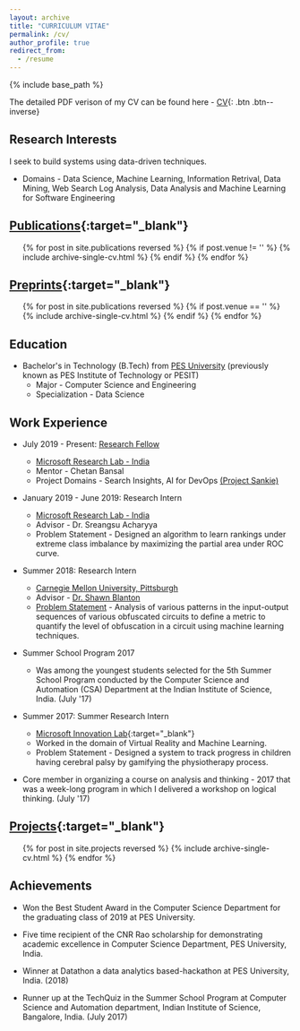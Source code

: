 ```yaml
---
layout: archive
title: "CURRICULUM VITAE"
permalink: /cv/
author_profile: true
redirect_from:
  - /resume
---
```


{% include base_path %}

The detailed PDF verison of my CV can be found here - [CV](\files\NikithaRao_CV_July2020.pdf){: .btn .btn--inverse}

Research Interests
------
I seek to build systems using data-driven techniques.

* Domains - Data Science, Machine Learning, Information Retrival, Data Mining, Web Search Log Analysis, Data Analysis and Machine Learning for Software Engineering


[Publications](https://raonikitha.github.io/publications/){:target="_blank"}
------

  <ul>{% for post in site.publications reversed %}
      {% if post.venue != '' %}
          {% include archive-single-cv.html %}
      {% endif %}
  {% endfor %}</ul>

[Preprints](https://raonikitha.github.io/publications/){:target="_blank"}
------
  <ul>{% for post in site.publications reversed %}
      {% if post.venue == '' %}
          {% include archive-single-cv.html %}
      {% endif %}
  {% endfor %}</ul>



Education
------
* Bachelor's in Technology (B.Tech) from [PES University](https://cs.pes.edu/) (previously known as PES Institute of Technology or PESIT)<br>
  * Major - Computer Science and Engineering
  * Specialization - Data Science



Work Experience
------

* July 2019 - Present: [Research Fellow](https://www.microsoft.com/en-us/research/academic-program/research-fellows-program-at-microsoft-research-india/)
  * [Microsoft Research Lab - India](https://www.microsoft.com/en-us/research/lab/microsoft-research-india/)
  * Mentor - Chetan Bansal
  * Project Domains - Search Insights, AI for DevOps [(Project Sankie)](https://www.microsoft.com/en-us/research/project/sankie/)

* January 2019 - June 2019: Research Intern
  * [Microsoft Research Lab - India](https://www.microsoft.com/en-us/research/lab/microsoft-research-india/)
  * Advisor - Dr. Sreangsu Acharyya
  * Problem Statement - Designed an algorithm to learn rankings under extreme class imbalance by maximizing the partial area under ROC curve.

* Summer 2018: Research Intern
  * [Carnegie Mellon University, Pittsburgh](https://www.cmu.edu/)
  * Advisor - [Dr. Shawn Blanton](https://cylab.cmu.edu/directory/bios/blanton-shawn.html)
  * [Problem Statement](https://raonikitha.github.io/projects/2018-07-25-HardwareObfuscation) - Analysis of various patterns in the input-output sequences of various obfuscated circuits to define a metric to quantify the level of obfuscation in a circuit using machine learning techniques.  

* Summer School Program 2017
  * Was among the youngest students selected for the 5th Summer School Program conducted by the Computer Science and Automation (CSA) Department at the Indian Institute of Science, India. (July '17)  

* Summer 2017: Summer Research Intern
  * [Microsoft Innovation Lab](https://clubs.pes.edu/microsoft-innovation-lab){:target="_blank"}
  * Worked in the domain of Virtual Reality and Machine Learning.
  * Problem Statement - Designed a system to track progress in children having cerebral palsy by gamifying the physiotherapy process.

* Core member in organizing a course on analysis and thinking - 2017 that was a week-long program in which I delivered a workshop on logical thinking. (July '17) 

  


[Projects](https://raonikitha.github.io/projects/){:target="_blank"}
------

  <ul>{% for post in site.projects reversed %}
    {% include archive-single-cv.html %}
  {% endfor %}</ul>

Achievements
------
* Won the Best Student Award in the Computer Science Department for the graduating class of 2019 at PES University.  

* Five time recipient of the CNR Rao scholarship for demonstrating academic excellence in Computer Science Department, PES University, India. 

* Winner at Datathon a data analytics based-hackathon at PES University, India. (2018) 

* Runner up at the TechQuiz in the Summer School Program at Computer Science and Automation department, Indian Institute of Science, Bangalore, India. (July 2017) 


<!-- Talks
======
  <ul>{% for post in site.talks %}
    {% include archive-single-talk-cv.html %}
  {% endfor %}</ul>
  
Teaching
======
  <ul>{% for post in site.teaching %}
    {% include archive-single-cv.html %}
  {% endfor %}</ul>
  
Service and leadership
======
* Currently signed in to 43 different slack teams
 -->